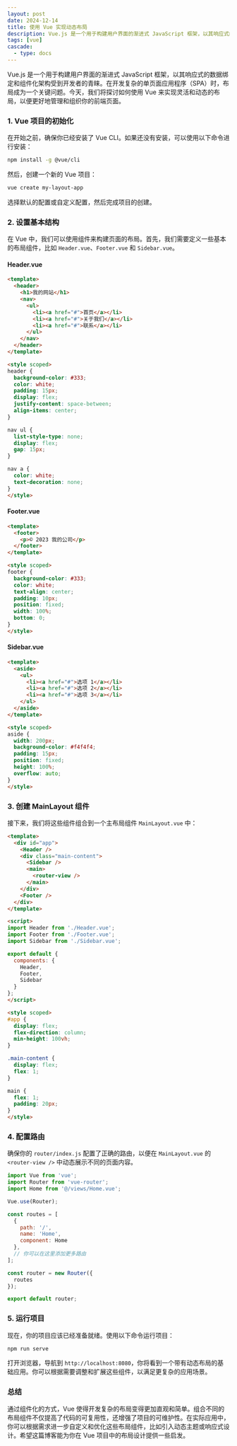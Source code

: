 ```yaml
---
layout: post
date: 2024-12-14
title: 使用 Vue 实现动态布局
description: Vue.js 是一个用于构建用户界面的渐进式 JavaScript 框架，以其响应式的数据绑定和组件化架构受到开发者的青睐。在开发复杂的单页面应用程序（SPA）时，布局成为一个关键问题。今天，我们将探讨如何使用 Vue 来实现灵活和动态的布局，以便更好地管理和组织你的前端页面。
tags: [vue]
cascade:
  - type: docs
---
```




Vue.js 是一个用于构建用户界面的渐进式 JavaScript 框架，以其响应式的数据绑定和组件化架构受到开发者的青睐。在开发复杂的单页面应用程序（SPA）时，布局成为一个关键问题。今天，我们将探讨如何使用 Vue 来实现灵活和动态的布局，以便更好地管理和组织你的前端页面。

### 1. Vue 项目的初始化

在开始之前，确保你已经安装了 Vue CLI。如果还没有安装，可以使用以下命令进行安装：

```bash
npm install -g @vue/cli
```

然后，创建一个新的 Vue 项目：

```bash
vue create my-layout-app
```

选择默认的配置或自定义配置，然后完成项目的创建。

### 2. 设置基本结构

在 Vue 中，我们可以使用组件来构建页面的布局。首先，我们需要定义一些基本的布局组件，比如 `Header.vue`、`Footer.vue` 和 `Sidebar.vue`。

#### Header.vue

```html
<template>
  <header>
    <h1>我的网站</h1>
    <nav>
      <ul>
        <li><a href="#">首页</a></li>
        <li><a href="#">关于我们</a></li>
        <li><a href="#">联系</a></li>
      </ul>
    </nav>
  </header>
</template>

<style scoped>
header {
  background-color: #333;
  color: white;
  padding: 15px;
  display: flex;
  justify-content: space-between;
  align-items: center;
}

nav ul {
  list-style-type: none;
  display: flex;
  gap: 15px;
}

nav a {
  color: white;
  text-decoration: none;
}
</style>
```

#### Footer.vue

```html
<template>
  <footer>
    <p>© 2023 我的公司</p>
  </footer>
</template>

<style scoped>
footer {
  background-color: #333;
  color: white;
  text-align: center;
  padding: 10px;
  position: fixed;
  width: 100%;
  bottom: 0;
}
</style>
```

#### Sidebar.vue

```html
<template>
  <aside>
    <ul>
      <li><a href="#">选项 1</a></li>
      <li><a href="#">选项 2</a></li>
      <li><a href="#">选项 3</a></li>
    </ul>
  </aside>
</template>

<style scoped>
aside {
  width: 200px;
  background-color: #f4f4f4;
  padding: 15px;
  position: fixed;
  height: 100%;
  overflow: auto;
}
</style>
```

### 3. 创建 MainLayout 组件

接下来，我们将这些组件组合到一个主布局组件 `MainLayout.vue` 中：

```html
<template>
  <div id="app">
    <Header />
    <div class="main-content">
      <Sidebar />
      <main>
        <router-view />
      </main>
    </div>
    <Footer />
  </div>
</template>

<script>
import Header from './Header.vue';
import Footer from './Footer.vue';
import Sidebar from './Sidebar.vue';

export default {
  components: {
    Header,
    Footer,
    Sidebar
  }
};
</script>

<style scoped>
#app {
  display: flex;
  flex-direction: column;
  min-height: 100vh;
}

.main-content {
  display: flex;
  flex: 1;
}

main {
  flex: 1;
  padding: 20px;
}
</style>
```

### 4. 配置路由

确保你的 `router/index.js` 配置了正确的路由，以便在 `MainLayout.vue` 的 `<router-view />` 中动态展示不同的页面内容。

```javascript
import Vue from 'vue';
import Router from 'vue-router';
import Home from '@/views/Home.vue';

Vue.use(Router);

const routes = [
  {
    path: '/',
    name: 'Home',
    component: Home
  },
  // 你可以在这里添加更多路由
];

const router = new Router({
  routes
});

export default router;
```

### 5. 运行项目

现在，你的项目应该已经准备就绪。使用以下命令运行项目：

```bash
npm run serve
```

打开浏览器，导航到 `http://localhost:8080`，你将看到一个带有动态布局的基础应用。你可以根据需要调整和扩展这些组件，以满足更复杂的应用场景。

### 总结

通过组件化的方式，Vue 使得开发复杂的布局变得更加直观和简单。组合不同的布局组件不仅提高了代码的可复用性，还增强了项目的可维护性。在实际应用中，你可以根据需求进一步自定义和优化这些布局组件，比如引入动态主题或响应式设计。希望这篇博客能为你在 Vue 项目中的布局设计提供一些启发。